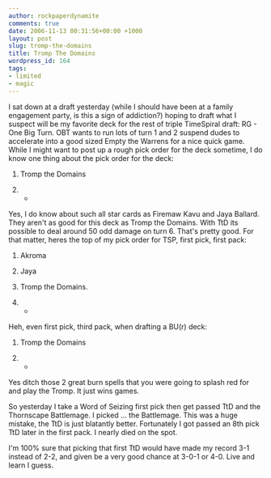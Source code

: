 ```yaml
---
author: rockpaperdynamite
comments: true
date: 2006-11-13 00:31:56+00:00 +1000
layout: post
slug: tromp-the-domains
title: Tromp The Domains
wordpress_id: 164
tags:
- limited
- magic
---
```


I sat down at a draft yesterday (while I should have been at a family engagement party, is this a sign of addiction?) hoping to draft what I suspect will be my favorite deck for the rest of triple TimeSpiral draft: RG - One Big Turn. OBT wants to run lots of turn 1 and 2 suspend dudes to accelerate into a good sized Empty the Warrens for a nice quick game. While I might want to post up a rough  pick order for the deck sometime, I do know one thing about the pick order for the deck:



	
  1. Tromp the Domains<!-- more -->

	
  2. *


Yes, I do know about such all star cards as Firemaw Kavu and Jaya Ballard. They aren't as good for this deck as Tromp the Domains. With TtD its possible to deal around 50 odd damage on turn 6. That's pretty good. For that matter, heres the top of my pick order for TSP, first pick, first pack:

	
  1. Akroma

	
  2. Jaya

	
  3. Tromp the Domains.

	
  4. *


Heh, even first pick, third pack, when drafting a BU(r) deck:

	
  1. Tromp the Domains

	
  2. *


Yes ditch those 2 great burn spells that you were going to splash red for and play the Tromp. It just wins games.

So yesterday I take a Word of Seizing first pick then get passed TtD and the Thornscape Battlemage. I picked ... the Battlemage. This was a huge mistake, the TtD is just blatantly better. Fortunately I got passed an 8th pick TtD later in the first pack. I nearly died on the spot.

I'm 100% sure that picking that first TtD would have made my record 3-1 instead of 2-2, and given be a very good chance at 3-0-1 or 4-0. Live and learn I guess.
